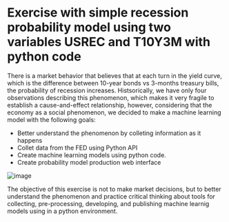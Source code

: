# Exercise with simple recession probability model using two variables USREC and T10Y3M with python code

There is a market behavior that believes that at each turn in the yield curve, which is the difference between 10-year bonds vs 3-months treasury bills, the probability of recession increases. 
Histsorically, we have only four observations describing this phenomenon, which makes it very fragile to establish a cause-and-effect relationship, however, considering that the economy as a social phenomenon, 
we decided to make a machine learning model with the following goals:

- Better understand the phenomenon by colleting information as it happens
- Collet data from the FED using Python API
- Create machine learning models using python code.
- Create probability model production web interface

![image](https://github.com/user-attachments/assets/998908e1-c8a9-4087-95e1-982afae8872c)


The objective of this exercise is not to make market decisions, but to better understand the phenomenon and practice critical thinking about tools for collecting, pre-processing, developing, and publishing 
machine learnig models using in a python environment.
